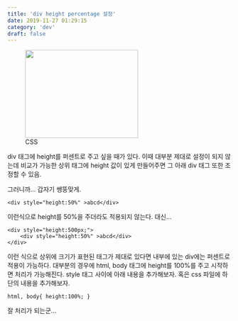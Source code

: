 ```yaml
---
title: 'div height percentage 설정'
date: 2019-11-27 01:29:15
category: 'dev'
draft: false
---
```


<figure class="imageblock alignCenter" data-origin-width="0" data-origin-height="0" width="254" height="199"><span data-url="https://blog.kakaocdn.net/dn/T6sBi/btqz4iZkhKT/QwbzYGz5V4z6YoFlGcMkek/img.png" data-lightbox="lightbox" data-alt="CSS"><img src="https://blog.kakaocdn.net/dn/T6sBi/btqz4iZkhKT/QwbzYGz5V4z6YoFlGcMkek/img.png" srcset="https://img1.daumcdn.net/thumb/R1280x0/?scode=mtistory2&amp;fname=https%3A%2F%2Fblog.kakaocdn.net%2Fdn%2FT6sBi%2Fbtqz4iZkhKT%2FQwbzYGz5V4z6YoFlGcMkek%2Fimg.png" data-origin-width="0" data-origin-height="0" width="254" height="199"></span><figcaption>CSS</figcaption></figure>

div 태그에 height를 퍼센트로 주고 싶을 때가 있다. 이때 대부분 제대로 설정이 되지 않는데 비교가 가능한 상위 태그에 height 값이 있게 만들어주면 그 아래 div 태그 또한 조정할 수 있음. 

그러니까... 갑자기 쌩뚱맞게. 

    <div style="height:50%" >abcd</div>

이런식으로 height를 50%을 주더라도 적용되지 않는다. 대신...

    <div style="height:500px;">
    	<div style="height:50%" >abcd</div>
    </div>

이런 식으로 상위에 크기가 표현된 태그가 제대로 있다면 내부에 있는 div에는 퍼센트로 적용이 가능하다. 대부분의 경우에 html, body 태그에 height를 100%를 주고 시작하면 처리가 가능해진다. style 태그 사이에 아래 내용을 추가해보자. 혹은 css 파일에 하단의 내용을 추가해보자.

    html, body{ height:100%; }

잘 처리가 되는군...

